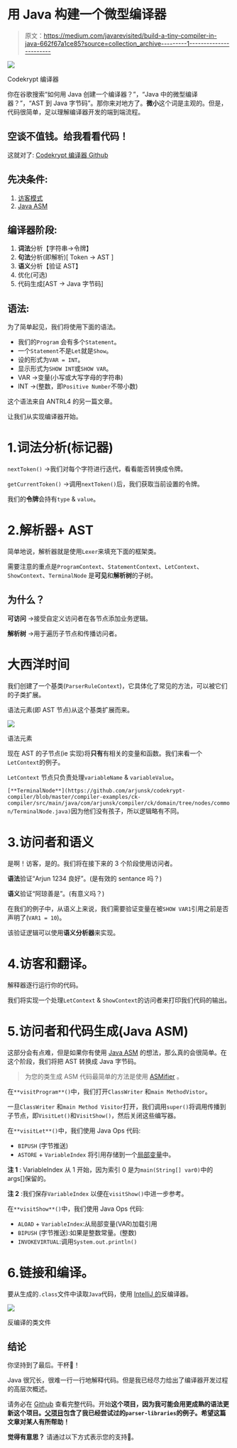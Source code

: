 # 用 Java 构建一个微型编译器

> 原文：<https://medium.com/javarevisited/build-a-tiny-compiler-in-java-662f67a1ce85?source=collection_archive---------1----------------------->

![](img/5fea37e4f82035f48c1c476d39827baf.png)

Codekrypt 编译器

你在谷歌搜索“如何用 Java 创建一个编译器？”，“Java 中的微型编译器？”，“AST 到 Java 字节码”。那你来对地方了。**微小**这个词是主观的。但是，代码很简单，足以理解编译器开发的端到端流程。

## 空谈不值钱。给我看看代码！

这就对了: [Codekrypt 编译器 Github](https://github.com/arjunsk/codekrypt-compiler/tree/master/compiler-examples/ck-compiler)

## 先决条件:

1.  [访客模式](https://github.com/arjunsk/java-bytecode/tree/master/java-asm/visitor-pattern-example)
2.  [Java ASM](https://github.com/arjunsk/java-bytecode/tree/master/java-asm/ow2-asm-example)

## 编译器阶段:

1.  **词法**分析【字符串→令牌】
2.  **句法**分析(即解析)[ Token → AST ]
3.  **语义**分析【验证 AST】
4.  优化(可选)
5.  代码生成[AST → Java 字节码]

## 语法:

为了简单起见，我们将使用下面的语法。

*   我们的`Program` 会有多个`Statement`。
*   一个`Statement`不是`Let`就是`Show`。
*   设的形式为`VAR = INT`。
*   显示形式为`SHOW INT`或`SHOW VAR`。
*   VAR →变量(小写或大写字母的字符串)
*   INT →(整数，即`Positive Number`不带小数)

这个语法来自 ANTRL4 的另一篇文章。

让我们从实现编译器开始。

# 1.词法分析(标记器)

`nextToken()` →我们对每个字符进行迭代，看看能否转换成令牌。

`getCurrentToken()` →调用`nextToken()`后，我们获取当前设置的令牌。

我们的**令牌**会持有`type` & `value`。

# 2.解析器+ AST

简单地说，解析器就是使用`Lexer`来填充下面的框架类。

需要注意的重点是`ProgramContext`、`StatementContext`、`LetContext`、`ShowContext`、`TerminalNode` 是**可见**和**解析树**的子树。

## 为什么？

**可访问** →接受自定义访问者在各节点添加业务逻辑。

**解析树** →用于遍历子节点和传播访问者。

# 大西洋时间

我们创建了一个基类(`ParserRuleContext`)，它具体化了常见的方法，可以被它们的子类扩展。

语法元素(即 AST 节点)从这个基类扩展而来。

![](img/f4b550920d989c8a966c7fd4cc085550.png)

语法元素

现在 AST 的子节点(ie 实现)将**只有**有相关的变量和函数。我们来看一个`LetContext`的例子。

`LetContext` 节点只负责处理`variableName` & `variableValue`。

`[**TerminalNode**](https://github.com/arjunsk/codekrypt-compiler/blob/master/compiler-examples/ck-compiler/src/main/java/com/arjunsk/compiler/ck/domain/tree/nodes/common/TerminalNode.java)`因为他们没有孩子，所以逻辑略有不同。

# 3.访问者和语义

是啊！访客，是的。我们将在接下来的 3 个阶段使用访问者。

**语法**验证“Arjun 1234 良好”。(是有效的 sentance 吗？)

**语义**验证“阿琼善是”。(有意义吗？)

在我们的例子中，从语义上来说，我们需要验证变量在被`SHOW VAR1`引用之前是否声明了(`VAR1 = 10`)。

该验证逻辑可以使用**语义分析器**来实现。

# 4.访客和翻译。

解释器逐行运行你的代码。

我们将实现一个处理`LetContext` & `ShowContext`的访问者来打印我们代码的输出。

# 5.访问者和代码生成(Java ASM)

这部分会有点难，但是如果你有使用 [Java ASM](/javarevisited/20-essential-java-libraries-and-apis-every-programmer-should-learn-5ccd41812fc7) 的想法，那么真的会很简单。在这个阶段，我们将把 AST 转换成 Java 字节码。

> 为您的类生成 ASM 代码最简单的方法是使用 [ASMifier](https://github.com/arjunsk/java-bytecode/tree/master/java-asm/ow2-asm-example/src/main/java/com/arjunsk/asm/asmifier) 。

在`**visitProgram**()`中，我们打开`ClassWriter` 和`main MethodVistor`。

一旦`ClassWriter` 和`main Method Visitor`打开，我们调用`super()`将调用传播到子节点，即`VisitLet()`和`VisitShow()`，然后关闭这些编写器。

在`**visitLet**()`中，我们使用 Java Ops 代码:

*   `BIPUSH` (字节推送)
*   `ASTORE` + `VariableIndex` 将引用存储到一个[局部变量](https://javarevisited.blogspot.com/2018/03/finally-java-10-has-var-to-declare-local-variables.html#axzz5Xl86cS70)中。

**注 1** : VariableIndex 从 1 开始，因为索引 0 是为`main(String[] var0)`中的 args[]保留的。

**注 2** :我们保存`VariableIndex` 以便在`visitShow()`中进一步参考。

在`**visitShow**()`中，我们使用 Java Ops 代码:

*   `ALOAD` + `VariableIndex`:从局部变量(VAR)加载引用
*   `BIPUSH` (字节推送):如果是整数常量。(整数)
*   `INVOKEVIRTUAL`:调用`System.out.println()`

# 6.链接和编译。

要从生成的`.class`文件中读取`Java`代码，使用 [IntelliJ 的](/javarevisited/7-best-courses-to-learn-intellij-idea-for-beginners-and-experienced-java-programmers-2e9aa9bb0c05)反编译器。

![](img/2948365492fc25a7a764b587e34fd33c.png)

反编译的类文件

## 结论

你坚持到了最后。干杯🍻！

Java 很冗长，很难一行一行地解释代码。但是我已经尽力给出了编译器开发过程的高层次概述。

请务必在 [Github](https://github.com/arjunsk/codekrypt-compiler/tree/master/compiler-examples/ck-compiler) 查看完整代码。开始**这个项目，因为我可能会用更成熟的语法更新这个项目。[父项目](https://github.com/arjunsk/codekrypt-compiler)包含了我已经尝试过的`parser-libraries`的例子。希望这篇文章对某人有所帮助！**

**觉得有意思？** 请通过以下方式表示您的支持👏。